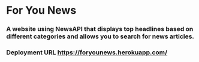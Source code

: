 # For You News

### A website using NewsAPI that displays top headlines based on different categories and allows you to search for news articles.

### Deployment URL https://foryounews.herokuapp.com/